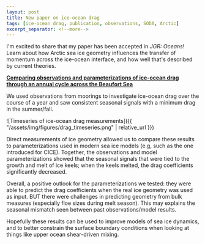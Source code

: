```yaml
---
layout: post
title: New paper on ice-ocean drag
tags: [ice-ocean drag, publication, observations, SODA, Arctic]
excerpt_separator: <!--more-->
---
```


I'm excited to share that my paper has been accepted in *JGR: Oceans*! Learn about how Arctic sea ice geometry influences the transfer of momentum across the ice-ocean interface, and how well that's described by current theories.
<!--more-->

[**Comparing observations and parameterizations of ice-ocean drag through an annual cycle across the Beaufort Sea**](https://doi.org/10.1029/2020JC016977)


We used observations from moorings to investigate ice-ocean drag over the course of a year and saw consistent seasonal signals with a minimum drag in the summer/fall.

![Timeseries of ice-ocean drag measurements]({{ "/assets/img/figures/drag_timeseries.png" | relative_url }})

Direct measurements of ice geometry allowed us to compare these results to parameterizations used in modern sea ice models (e.g, such as the one introduced for CICE). Together, the observations and model parameterizations showed that the seasonal signals that were tied to the growth and melt of ice keels; when the keels melted, the drag coefficients significantly decreased.

Overall, a positive outlook for the parameterizations we tested:  they were able to predict the drag coefficients when the real ice geometry was used as input. BUT there were challenges in predicting geometry from bulk measures (especially floe sizes during melt season). This may explains the seasonal mismatch seen between past observations/model results.

Hopefully these results can be used to improve models of sea ice dynamics, and to better constrain the surface boundary conditions when looking at things like upper ocean shear-driven mixing.

